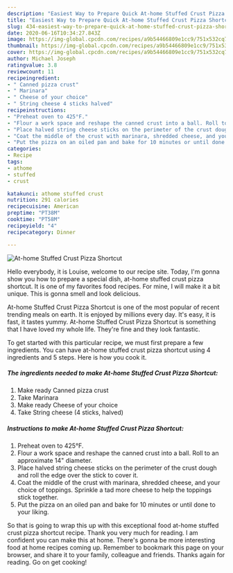 ```yaml
---
description: "Easiest Way to Prepare Quick At-home Stuffed Crust Pizza Shortcut"
title: "Easiest Way to Prepare Quick At-home Stuffed Crust Pizza Shortcut"
slug: 434-easiest-way-to-prepare-quick-at-home-stuffed-crust-pizza-shortcut
date: 2020-06-16T10:34:27.843Z
image: https://img-global.cpcdn.com/recipes/a9b54466809e1cc9/751x532cq70/at-home-stuffed-crust-pizza-shortcut-recipe-main-photo.jpg
thumbnail: https://img-global.cpcdn.com/recipes/a9b54466809e1cc9/751x532cq70/at-home-stuffed-crust-pizza-shortcut-recipe-main-photo.jpg
cover: https://img-global.cpcdn.com/recipes/a9b54466809e1cc9/751x532cq70/at-home-stuffed-crust-pizza-shortcut-recipe-main-photo.jpg
author: Michael Joseph
ratingvalue: 3.8
reviewcount: 11
recipeingredient:
- " Canned pizza crust"
- " Marinara"
- " Cheese of your choice"
- " String cheese 4 sticks halved"
recipeinstructions:
- "Preheat oven to 425°F."
- "Flour a work space and reshape the canned crust into a ball. Roll to an approximate 14&#34; diameter."
- "Place halved string cheese sticks on the perimeter of the crust dough and roll the edge over the stick to cover it."
- "Coat the middle of the crust with marinara, shredded cheese, and your choice of toppings. Sprinkle a tad more cheese to help the toppings stick together."
- "Put the pizza on an oiled pan and bake for 10 minutes or until done to your liking."
categories:
- Recipe
tags:
- athome
- stuffed
- crust

katakunci: athome stuffed crust 
nutrition: 291 calories
recipecuisine: American
preptime: "PT38M"
cooktime: "PT58M"
recipeyield: "4"
recipecategory: Dinner

---
```



![At-home Stuffed Crust Pizza Shortcut](https://img-global.cpcdn.com/recipes/a9b54466809e1cc9/751x532cq70/at-home-stuffed-crust-pizza-shortcut-recipe-main-photo.jpg)

Hello everybody, it is Louise, welcome to our recipe site. Today, I'm gonna show you how to prepare a special dish, at-home stuffed crust pizza shortcut. It is one of my favorites food recipes. For mine, I will make it a bit unique. This is gonna smell and look delicious.

At-home Stuffed Crust Pizza Shortcut is one of the most popular of recent trending meals on earth. It is enjoyed by millions every day. It's easy, it is fast, it tastes yummy. At-home Stuffed Crust Pizza Shortcut is something that I have loved my whole life. They're fine and they look fantastic.




To get started with this particular recipe, we must first prepare a few ingredients. You can have at-home stuffed crust pizza shortcut using 4 ingredients and 5 steps. Here is how you cook it.

<!--inarticleads1-->

##### The ingredients needed to make At-home Stuffed Crust Pizza Shortcut:

1. Make ready  Canned pizza crust
1. Take  Marinara
1. Make ready  Cheese of your choice
1. Take  String cheese (4 sticks, halved)




<!--inarticleads2-->

##### Instructions to make At-home Stuffed Crust Pizza Shortcut:

1. Preheat oven to 425°F.
1. Flour a work space and reshape the canned crust into a ball. Roll to an approximate 14&#34; diameter.
1. Place halved string cheese sticks on the perimeter of the crust dough and roll the edge over the stick to cover it.
1. Coat the middle of the crust with marinara, shredded cheese, and your choice of toppings. Sprinkle a tad more cheese to help the toppings stick together.
1. Put the pizza on an oiled pan and bake for 10 minutes or until done to your liking.




So that is going to wrap this up with this exceptional food at-home stuffed crust pizza shortcut recipe. Thank you very much for reading. I am confident you can make this at home. There's gonna be more interesting food at home recipes coming up. Remember to bookmark this page on your browser, and share it to your family, colleague and friends. Thanks again for reading. Go on get cooking!
